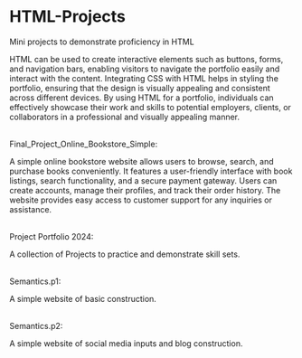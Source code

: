 # HTML-Projects
Mini projects to demonstrate proficiency in HTML


HTML can be used to create interactive elements such as buttons, forms, and navigation bars, enabling visitors to navigate the portfolio easily and interact with the content. Integrating CSS with HTML helps in styling the portfolio, ensuring that the design is visually appealing and consistent across different devices. By using HTML for a portfolio, individuals can effectively showcase their work and skills to potential employers, clients, or collaborators in a professional and visually appealing manner.

<br>
Final_Project_Online_Bookstore_Simple:
<br><p> A simple online bookstore website allows users to browse, search, and purchase books conveniently. It features a user-friendly interface with book listings, search functionality, and a secure payment gateway. Users can create accounts, manage their profiles, and track their order history. The website provides easy access to customer support for any inquiries or assistance.</p>

<br>
Project Portfolio 2024:
<br><p>A collection of Projects to practice and demonstrate skill sets.</p>

<br>
Semantics.p1:
<br><p>A simple website of basic construction.</p>

<br>
Semantics.p2:
<br><p>A simple website of social media inputs and blog construction.</p>
